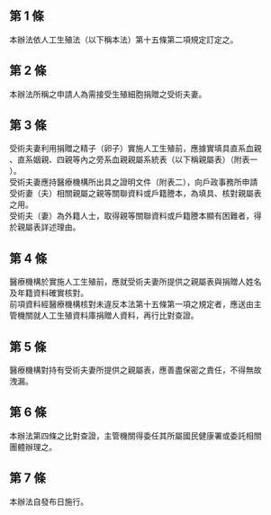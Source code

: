 第 1 條
-------
本辦法依人工生殖法（以下稱本法）第十五條第二項規定訂定之。

第 2 條
-------
本辦法所稱之申請人為需接受生殖細胞捐贈之受術夫妻。

第 3 條
-------
受術夫妻利用捐贈之精子（卵子）實施人工生殖前，應據實填具直系血親  
、直系姻親、四親等內之旁系血親親屬系統表（以下稱親屬表）（附表一  
）。  
受術夫妻應持醫療機構所出具之證明文件（附表二），向戶政事務所申請  
受術妻（夫）相關親屬之親等關聯資料或戶籍謄本，為填具、核對親屬表  
之用。  
受術夫（妻）為外籍人士，取得親等關聯資料或戶籍謄本顯有困難者，得  
於親屬表詳述理由。

第 4 條
-------
醫療機構於實施人工生殖前，應就受術夫妻所提供之親屬表與捐贈人姓名  
及年籍資料確實核對。  
前項資料經醫療機構核對未違反本法第十五條第一項之規定者，應送由主  
管機關就人工生殖資料庫捐贈人資料，再行比對查證。

第 5 條
-------
醫療機構對持有受術夫妻所提供之親屬表，應善盡保密之責任，不得無故  
洩漏。

第 6 條
-------
本辦法第四條之比對查證，主管機關得委任其所屬國民健康署或委託相關  
團體辦理之。

第 7 條
-------
本辦法自發布日施行。

